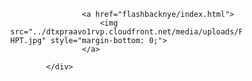 <div class="col-sm-4 featured-events-single-outer" style="max-width: 370px; margin: 0 auto;">
            <div class="featured-events-image">
                
                    <a href="flashbacknye/index.html">
                        <img src="../dtxpraavo1rvp.cloudfront.net/media/uploads/FlashbackNYE-HPT.jpg" style="margin-bottom: 0;">
                    </a>
                
            </div>

